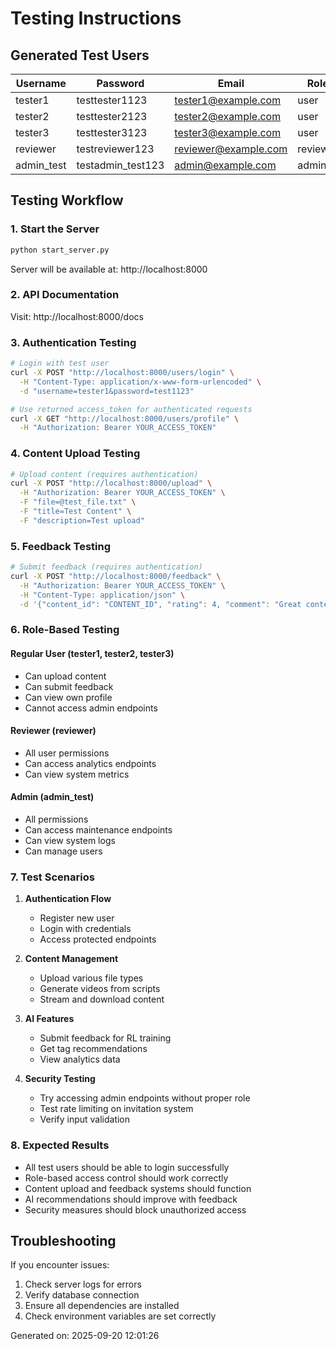 # Testing Instructions

## Generated Test Users

| Username | Password | Email | Role |
|----------|----------|-------|------|
| tester1 | testtester1123 | tester1@example.com | user |
| tester2 | testtester2123 | tester2@example.com | user |
| tester3 | testtester3123 | tester3@example.com | user |
| reviewer | testreviewer123 | reviewer@example.com | reviewer |
| admin_test | testadmin_test123 | admin@example.com | admin |

## Testing Workflow

### 1. Start the Server
```bash
python start_server.py
```
Server will be available at: http://localhost:8000

### 2. API Documentation
Visit: http://localhost:8000/docs

### 3. Authentication Testing
```bash
# Login with test user
curl -X POST "http://localhost:8000/users/login" \
  -H "Content-Type: application/x-www-form-urlencoded" \
  -d "username=tester1&password=test1123"

# Use returned access_token for authenticated requests
curl -X GET "http://localhost:8000/users/profile" \
  -H "Authorization: Bearer YOUR_ACCESS_TOKEN"
```

### 4. Content Upload Testing
```bash
# Upload content (requires authentication)
curl -X POST "http://localhost:8000/upload" \
  -H "Authorization: Bearer YOUR_ACCESS_TOKEN" \
  -F "file=@test_file.txt" \
  -F "title=Test Content" \
  -F "description=Test upload"
```

### 5. Feedback Testing
```bash
# Submit feedback (requires authentication)
curl -X POST "http://localhost:8000/feedback" \
  -H "Authorization: Bearer YOUR_ACCESS_TOKEN" \
  -H "Content-Type: application/json" \
  -d '{"content_id": "CONTENT_ID", "rating": 4, "comment": "Great content!"}'
```

### 6. Role-Based Testing

#### Regular User (tester1, tester2, tester3)
- Can upload content
- Can submit feedback
- Can view own profile
- Cannot access admin endpoints

#### Reviewer (reviewer)
- All user permissions
- Can access analytics endpoints
- Can view system metrics

#### Admin (admin_test)
- All permissions
- Can access maintenance endpoints
- Can view system logs
- Can manage users

### 7. Test Scenarios

1. **Authentication Flow**
   - Register new user
   - Login with credentials
   - Access protected endpoints

2. **Content Management**
   - Upload various file types
   - Generate videos from scripts
   - Stream and download content

3. **AI Features**
   - Submit feedback for RL training
   - Get tag recommendations
   - View analytics data

4. **Security Testing**
   - Try accessing admin endpoints without proper role
   - Test rate limiting on invitation system
   - Verify input validation

### 8. Expected Results

- All test users should be able to login successfully
- Role-based access control should work correctly
- Content upload and feedback systems should function
- AI recommendations should improve with feedback
- Security measures should block unauthorized access

## Troubleshooting

If you encounter issues:
1. Check server logs for errors
2. Verify database connection
3. Ensure all dependencies are installed
4. Check environment variables are set correctly

Generated on: 2025-09-20 12:01:26
